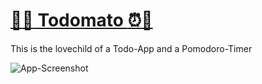 # [:tomato::alarm_clock: Todomato :alarm_clock::tomato:](https://todomato.herokuapp.com/)

This is the lovechild of a Todo-App and a Pomodoro-Timer

![App-Screenshot](http://i.imgur.com/VpCWarv.png)
